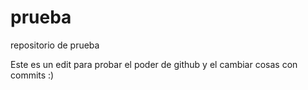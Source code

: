# prueba
repositorio de prueba

Este es un edit para probar el poder de github y el cambiar cosas con commits :)
